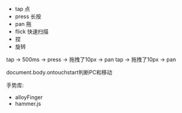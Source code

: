 - tap 点
- press 长按
- pan 拖
- flick 快速扫描
- 捏
- 旋转

tap -> 500ms -> press -> 拖拽了10px -> pan
tap -> 拖拽了10px -> pan

document.body.ontouchstart判断PC和移动

手势库:
- alloyFinger
- hammer.js